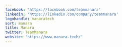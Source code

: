 ```yaml
---
facebook: 'https://facebook.com/teammanara'
linkedin: 'https://linkedin.com/company/teammanara'
logohandle: manaratech
sort: manara
title: Manara
twitter: TeamManara
website: 'https://www.manara.tech/'
---
```

